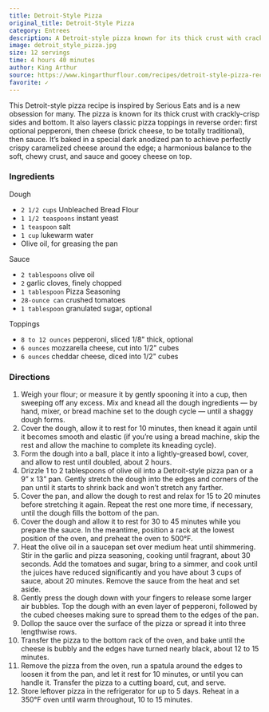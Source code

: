 ```yaml
---
title: Detroit-Style Pizza
original_title: Detroit-Style Pizza
category: Entrees
description: A Detroit-style pizza known for its thick crust with crackly-crisp sides and bottom, it also layers classic pizza toppings in reverse order—first optional pepperoni, then cheese, then sauce.
image: detroit_style_pizza.jpg
size: 12 servings
time: 4 hours 40 minutes
author: King Arthur
source: https://www.kingarthurflour.com/recipes/detroit-style-pizza-recipe
favorite: ✓
---
```


This Detroit-style pizza recipe is inspired by Serious Eats and is a new obsession for many. The pizza is known for its thick crust with crackly-crisp sides and bottom. It also layers classic pizza toppings in reverse order: first optional pepperoni, then cheese (brick cheese, to be totally traditional), then sauce. It’s baked in a special dark anodized pan to achieve perfectly crispy caramelized cheese around the edge; a harmonious balance to the soft, chewy crust, and sauce and gooey cheese on top.

### Ingredients

Dough

* `2 1/2 cups` Unbleached Bread Flour
* `1 1/2 teaspoons` instant yeast
* `1 teaspoon` salt
* `1 cup` lukewarm water
* Olive oil, for greasing the pan

Sauce

* `2 tablespoons` olive oil
* `2` garlic cloves, finely chopped
* `1 tablespoon` Pizza Seasoning
* `28-ounce can` crushed tomatoes
* `1 tablespoon` granulated sugar, optional

Toppings

* `8 to 12 ounces` pepperoni, sliced 1/8" thick, optional
* `6 ounces` mozzarella cheese, cut into 1/2" cubes
* `6 ounces` cheddar cheese, diced into 1/2" cubes

### Directions

1. Weigh your flour; or measure it by gently spooning it into a cup, then sweeping off any excess. Mix and knead all the dough ingredients — by hand, mixer, or bread machine set to the dough cycle — until a shaggy dough forms.
2. Cover the dough, allow it to rest for 10 minutes, then knead it again until it becomes smooth and elastic (if you’re using a bread machine, skip the rest and allow the machine to complete its kneading cycle).
3. Form the dough into a ball, place it into a lightly-greased bowl, cover, and allow to rest until doubled, about 2 hours.
4. Drizzle 1 to 2 tablespoons of olive oil into a Detroit-style pizza pan or a 9” x 13” pan. Gently stretch the dough into the edges and corners of the pan until it starts to shrink back and won’t stretch any farther.
5. Cover the pan, and allow the dough to rest and relax for 15 to 20 minutes before stretching it again. Repeat the rest one more time, if necessary, until the dough fills the bottom of the pan.
6. Cover the dough and allow it to rest for 30 to 45 minutes while you prepare the sauce. In the meantime, position a rack at the lowest position of the oven, and preheat the oven to 500°F.
7. Heat the olive oil in a saucepan set over medium heat until shimmering. Stir in the garlic and pizza seasoning, cooking until fragrant, about 30 seconds. Add the tomatoes and sugar, bring to a simmer, and cook until the juices have reduced significantly and you have about 3 cups of sauce, about 20 minutes. Remove the sauce from the heat and set aside.
8. Gently press the dough down with your fingers to release some larger air bubbles. Top the dough with an even layer of pepperoni, followed by the cubed cheeses making sure to spread them to the edges of the pan.
9. Dollop the sauce over the surface of the pizza or spread it into three lengthwise rows.
10. Transfer the pizza to the bottom rack of the oven, and bake until the cheese is bubbly and the edges have turned nearly black, about 12 to 15 minutes.
11. Remove the pizza from the oven, run a spatula around the edges to loosen it from the pan, and let it rest for 10 minutes, or until you can handle it. Transfer the pizza to a cutting board, cut, and serve.
12. Store leftover pizza in the refrigerator for up to 5 days. Reheat in a 350°F oven until warm throughout, 10 to 15 minutes.